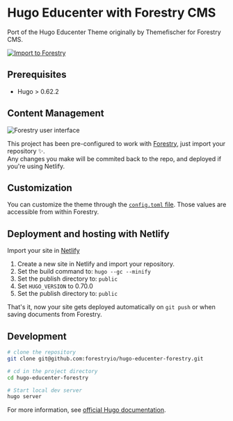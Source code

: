 # Hugo Educenter with Forestry CMS

Port of the Hugo Educenter Theme originally by Themefischer for Forestry CMS.

[![Import to Forestry](https://assets.forestry.io/import-to-forestryK.svg)](https://app.forestry.io/quick-start?repo=forestryio/educenter-hugo&engine=hugo&version=0.70.0)

## Prerequisites

- Hugo > 0.62.2

## Content Management

![Forestry user interface](static/images/hugo-casper3-forestry.jpg)

This project has been pre-configured to work with [Forestry](https://forestry.io), just import your repository ✨. \
Any changes you make will be commited back to the repo, and deployed if you're using Netlify.

## Customization

You can customize the theme through the [`config.toml` file](https://github.com/forestryio/hugo-educenter-forestry/blob/forestry/config.toml#L2-L12). Those values are accessible from within Forestry.

## Deployment and hosting with Netlify

Import your site in [Netlify](https://netlify.com)

1. Create a new site in Netlify and import your repository.
2. Set the build command to: `hugo --gc --minify`
3. Set the publish directory to: `public`
4. Set `HUGO_VERSION` to 0.70.0 
3. Set the publish directory to: `public`

That's it, now your site gets deployed automatically on `git push` or when saving documents from Forestry.

## Development

```bash
# clone the repository
git clone git@github.com:forestryio/hugo-educenter-forestry.git

# cd in the project directory
cd hugo-educenter-forestry

# Start local dev server
hugo server
```

For more information, see [official Hugo documentation](https://gohugo.io/getting-started/).
